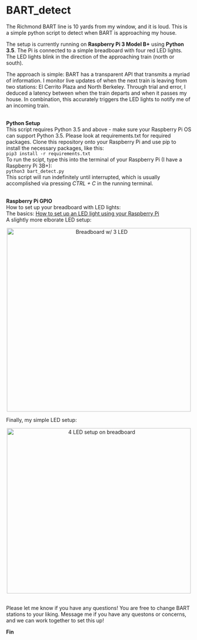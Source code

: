 # BART_detect
The Richmond BART line is 10 yards from my window, and it is loud. This is a simple python script to detect when BART is approaching my house.<br>

The setup is currently running on **Raspberry Pi 3 Model B+** using **Python 3.5**. The Pi is connected to a simple breadboard with four red LED lights. The LED lights blink in the direction of the approaching train (north or south).<br>

The approach is simple: BART has a transparent API that transmits a myriad of information. I monitor live updates of when the next train is leaving from two stations: El Cerrito Plaza and North Berkeley. Through trial and error, I deduced a latency between when the train departs and when it passes my house. In combination, this accurately triggers the LED lights to notify me of an incoming train. <br><br>

**Python Setup** <br>
This script requires Python 3.5 and above - make sure your Raspberry Pi OS can support Python 3.5. Please look at requirements.txt for required packages. Clone this repository onto your Raspberry Pi and use pip to install the necessary packages, like this:<br>
```pip3 install -r requirements.txt``` <br>
To run the scipt, type this into the terminal of your Raspberry Pi (I have a Raspberry Pi 3B+):<br>
```python3 bart_detect.py```<br>
This script will run indefinitely until interrupted, which is usually accomplished via pressing *CTRL + C* in the running terminal.<br><br>

**Raspberry Pi GPIO** <br>
How to set up your breadboard with LED lights: <br>
The basics: <a href="https://www.youtube.com/watch?v=BWYy3qZ315U">How to set up an LED light using your Raspberry Pi </a><br>
A slightly more elborate LED setup: <br>
<p align = 'center'>
<img src="https://projects.drogon.net/wp-content/uploads/2012/06/3led_bb3.jpg" alt="Breadboard w/ 3 LED" width="500" height="500"><br>
</p>
Finally, my simple LED setup:<br>
<p align = 'center'>
<img src="https://i.imgur.com/T5WDI7C.jpg" alt="4 LED setup on breadboard" width="500" height="450">
</p><br>
Please let me know if you have any questions! You are free to change BART stations to your liking. Message me if you have any questons or concerns, and we can work together to set this up!<br>

**Fin**
